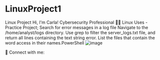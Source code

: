 # LinuxProject1
Linux Project
Hi, I'm Carla!
Cybersecurity Professional
👨‍💻 Linux Uses - Practice Project; 
Search for error messages in a log file
Navigate to the /home/analyst/logs directory.
Use grep to filter the server_logs.txt file, and return all lines containing the text string error.
List the files that contain the word access in their names.PowerShell
![image](https://github.com/kalejcamto/LinuxProject1/assets/101201140/1782bcf1-0692-4986-b504-c5ec550a1cac)


🤳 Connect with me:
